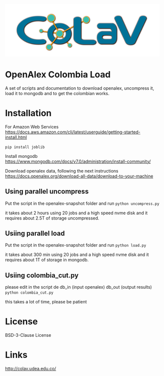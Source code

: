 
<center><img src="https://raw.githubusercontent.com/colav/colav.github.io/master/img/Logo.png"/></center>

# OpenAlex Colombia Load
A set of scripts and documentation to download openalex, uncompress it, load it to mongodb and to get the colombian works.


# Installation

For Amazon Web Services
https://docs.aws.amazon.com/cli/latest/userguide/getting-started-install.html


`pip install joblib`


Install mongodb
https://www.mongodb.com/docs/v7.0/administration/install-community/

Download openalex data, following the next instructions
https://docs.openalex.org/download-all-data/download-to-your-machine


## Using parallel uncompress

Put the script in the openalex-snapshot folder and run 
`python uncompress.py`

it takes about 2 hours using 20 jobs and a high speed nvme disk
and it requires about 2.5T of storage uncompressed.


## Usiing parallel load

Put the script in the openalex-snapshot folder and run 
`python load.py`

it takes about 300 min using 20 jobs and a high speed nvme disk
and it requires about 1T of storage in mongodb.

## Usiing colombia_cut.py

please edit in the script de db_in (input openalex) db_out (output results)
`python colombia_cut.py`

this takes a lot of time, please be patient


# License
BSD-3-Clause License 

# Links
http://colav.udea.edu.co/



